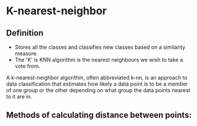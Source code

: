 # K-nearest-neighbor
## Definition
* Stores all the classes and classifies new classes based on a similarity measure.
* The 'K' is KNN algorithm is the nearest neighbours we wish to take a vote from.



A k-nearest-neighbor algorithm, often abbreviated k-nn, is an approach to data classification that estimates how likely a data point is to be a member of one group or the other depending on what group the data points nearest to it are in.

## Methods of calculating distance between points:
